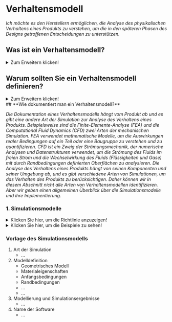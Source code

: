 # **Verhaltensmodell**

*Ich möchte es den Herstellern ermöglichen, die Analyse des physikalischen Verhaltens eines Produkts zu verstehen, um die in den späteren Phasen des Designs getroffenen Entscheidungen zu unterstützen.*

## **Was ist ein Verhaltensmodell?**
<Details>
  <summary>Zum Erweitern klicken!</summary>
   
* Eine Möglichkeit, das Verhalten eines Produkts zu beschreiben, wenn es einen Stimulus erhält.
* Das Verhaltensmodell könnte die mathematische Beschreibung des physischen Produkts sein.
* Das Verhaltensmodell ist die physikalische Interaktion zwischen den Komponenten eines Designs sowie zwischen dem Design und seiner Umgebung. Ein Artefakt zeigt bestimmte Verhaltensweisen nicht nur durch die Änderung oder Beibehaltung seines physikalischen Zustands, sondern auch durch mehrere Interaktionen, die innerhalb des Artefakts sowie mit seiner Umgebung stattfinden.
</details>

## **Warum sollten Sie ein Verhaltensmodell definieren?**
<Details>
  <summary>Zum Erweitern klicken!</summary>
   
* Das Verhaltensmodell identifiziert die Eigenschaften zum Verständnis der Berechnung, Simulation und Umgebung des Produkts.
* Das Verhaltensmodell könnte die Simulation jedes gegebenen physikalischen Phänomens unter Verwendung numerischer Techniken bereitstellen.
* Das Verhaltensmodell beschreibt, wie das Artefakt seine Funktion implementiert und durch technische Prinzipien und physikalische Regeln verwaltet wird, die in einem Verhaltensmodell enthalten sind.
</details>
## **Wie dokumentiert man ein Verhaltensmodell?**

*Die Dokumentation eines Verhaltensmodells hängt vom Produkt ab und es gibt eine andere Art der Simulation zur Analyse des Verhaltens eines Produkts. Beispielsweise sind die Finite-Elemente-Analyse (FEA) und die Computational Fluid Dynamics (CFD) zwei Arten der mechanischen Simulation.*
*FEA verwendet mathematische Modelle, um die Auswirkungen realer Bedingungen auf ein Teil oder eine Baugruppe zu verstehen und zu quantifizieren. CFD ist ein Zweig der Strömungsmechanik, der numerische Analysen und Datenstrukturen verwendet, um die Strömung des Fluids im freien Strom und die Wechselwirkung des Fluids (Flüssigkeiten und Gase) mit durch Randbedingungen definierten Oberflächen zu analysieren.*
*Die Analyse des Verhaltens eines Produkts hängt von seinen Komponenten und seiner Umgebung ab, und es gibt verschiedene Arten von Simulationen, um das Verhalten des Produkts zu berücksichtigen. Daher können wir in diesem Abschnitt nicht alle Arten von Verhaltensmodellen identifizieren. Aber wir geben einen allgemeinen Überblick über die Simulationsmodelle und ihre Implementierung.*

 ### **1. Simulationsmodelle**
<Details>
  <summary>Klicken Sie hier, um die Richtlinie anzuzeigen!</summary>
   
- **Definition:** *Ein Simulationsmodell ermöglicht es den Designern, zu testen, ob die Designspezifikationen erfüllt werden, indem sie Computersimulationen anstelle von Experimenten am physischen Prototyp durchführen. Es verspricht eine umfassendere Untersuchung von Designalternativen und ein leistungsstärkeres endgültiges Design.*

 ```
1. Welche Mindestdokumentation sollte das Simulationsmodell bieten?

  - Identifizieren Sie die Art der Simulation
    - Mechanische Simulation
    - Physikalische Simulation
    - Thermomechanische Simulation
    - Elektronische Simulationen
    - Etc.
    
  - Modelldefinition besteht aus
    - Spezifikation des Geometriemodells (siehe editierbares Dateiformat im Statikmodell)
    - Materialeigenschaften (siehe Strukturmodell)
    - Anfangsbedingungen wie Anfangsspannungen, Temperaturen, Geschwindigkeiten etc.
    - Randbedingungen können einzelnen Lösungsvariablen wie Verschiebungen oder Drehungen auferlegt werden.
    - Kinematische Beschränkungen, die mehrere der grundlegenden Lösungsvariablen im Modell sind (Lineare Beschränkungsgleichungen) oder Mehrpunktbeschränkungen (Allgemeine Mehrpunktbeschränkungen) können definiert werden.
    - Interaktionen, die Kontakt sind, und andere Interaktionen zwischen Teilen können definiert werden
  - Modellierung und Ergebnisse von Simulationen
    
2. Wie wird das Simulationsmodell implementiert?

  - Verwenden Sie Open-Source-Software
    - Öffnen Sie Modelica
    -ADINA
    - Etc.
  ```
  </details>
  
  <Details>
  <summary>Klicken Sie hier, um die Beispiele zu sehen!</summary>
   
   
 **Beispiel 1: [FinEtools: Finite-Elemente-Tools](https://github.com/PetrKryslUCSD/FinEtools.jl)**
 
 **Beispiel 2:** *Bild unten zeigt die Simulation der Torsion des Festteils von unten und deren Bewertung der Realität.*
 
  ![Bild der Finite-Elemente-Analyse](https://github.com/OPEN-NEXT/WP2.3-Guideline-and-templatefor-documentation-of-OSH-design-reuse/blob/main/Sources/Images/Finite %20Element%20Analyse%20Bild.gif)
 </details>
  
 ### Vorlage des Simulationsmodells
 
  1. Art der Simulation
     * ...
  2. Modelldefinition
     * Geometrisches Modell
     * Materialeigenschaften
     * Anfangsbedingungen
     * Randbedingungen
     * ...
     * ...
  3. Modellierung und Simulationsergebnisse
     * ...
  4. Name der Software
     * ...
